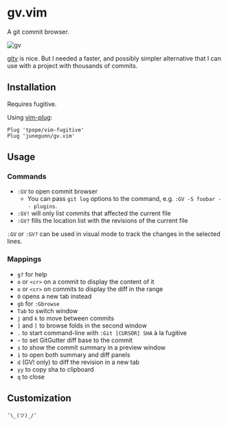 gv.vim
======

A git commit browser.

![gv](https://cloud.githubusercontent.com/assets/700826/12355378/8bbf0834-bbdf-11e5-9389-1aba7cd1fec1.png)

[gitv](https://github.com/gregsexton/gitv) is nice. But I needed a faster, and
possibly simpler alternative that I can use with a project with thousands of
commits.

Installation
------------

Requires fugitive.

Using [vim-plug](https://github.com/junegunn/vim-plug):

```vim
Plug 'tpope/vim-fugitive'
Plug 'junegunn/gv.vim'
```

Usage
-----

### Commands

- `:GV` to open commit browser
    - You can pass `git log` options to the command, e.g. `:GV -S foobar -- plugins`.
- `:GV!` will only list commits that affected the current file
- `:GV?` fills the location list with the revisions of the current file

`:GV` or `:GV?` can be used in visual mode to track the changes in the
selected lines.

### Mappings

- `g?` for help
- `o` or `<cr>` on a commit to display the content of it
- `o` or `<cr>` on commits to display the diff in the range
- `O` opens a new tab instead
- `gb` for `:Gbrowse`
- `Tab` to switch window
- `j` and `k` to move between commits
- `]` and `[` to browse folds in the second window
- `.` to start command-line with `:Git [CURSOR] SHA` à la fugitive
- `~` to set GitGutter diff base to the commit
- `s` to show the commit summary in a preview window
- `i` to open both summary and diff panels
- `d` (GV! only) to diff the revision in a new tab
- `yy` to copy sha to clipboard
- `q` to close

Customization
-------------

`¯\_(ツ)_/¯`
